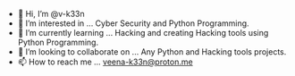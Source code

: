- 👋 Hi, I’m @v-k33n
- 👀 I’m interested in ... Cyber Security and Python Programming.
- 🌱 I’m currently learning ... Hacking and creating Hacking tools using Python Programming.
- 💞️ I’m looking to collaborate on ... Any Python and Hacking tools projects.
- 📫 How to reach me ... veena-k33n@proton.me

<!---
v-k33n/v-k33n is a ✨ special ✨ repository because its `README.md` (this file) appears on your GitHub profile.
You can click the Preview link to take a look at your changes.
--->
